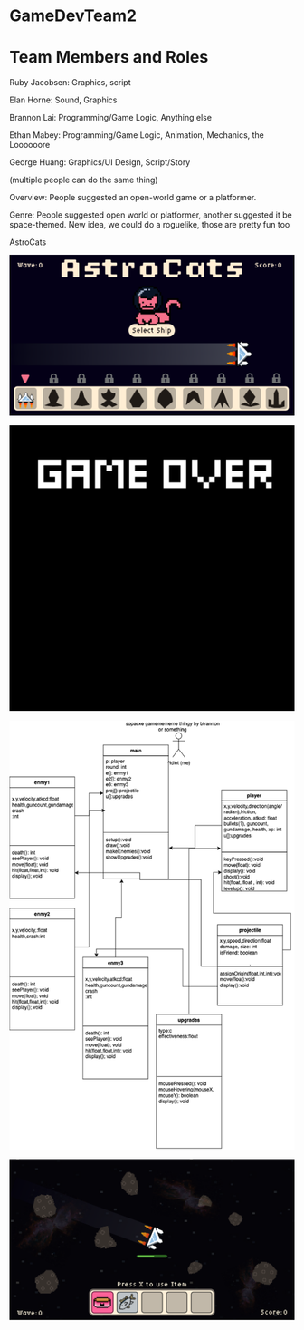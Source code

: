 # GameDevTeam2
# Team Members and Roles
Ruby Jacobsen: Graphics, script

Elan Horne: Sound, Graphics

Brannon Lai: Programming/Game Logic, Anything else

Ethan Mabey: Programming/Game Logic, Animation, Mechanics, the Loooooore

George Huang: Graphics/UI Design, Script/Story

(multiple people can do the same thing)

Overview: People suggested an open-world game or a platformer.

Genre: People suggested open world or platformer, another suggested it be space-themed. New idea, we could do a roguelike, those are pretty fun too

AstroCats

![Start screen](https://github.com/RubyJacobsen/GameDevTeam2/blob/main/images/StartScreenGH.png)

![Game Over](https://github.com/RubyJacobsen/GameDevTeam2/blob/main/images/GameOver.png)

![mockup](https://github.com/RubyJacobsen/GameDevTeam2/blob/main/images/Untitled%20Diagram(3)(3).drawio(1).png)

![gameplayscreen](https://github.com/RubyJacobsen/GameDevTeam2/blob/main/images/GameplayScreenGH.png)
